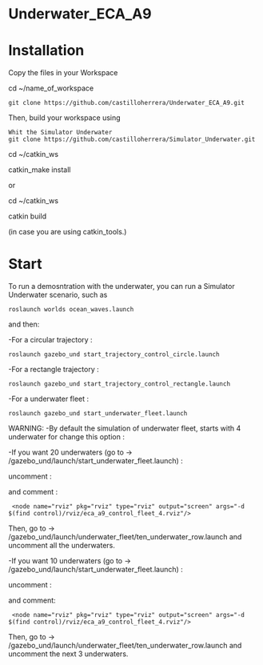 # Underwater_ECA_A9
# Installation 

Copy the files in your Workspace 

cd ~/name_of_workspace

    git clone https://github.com/castilloherrera/Underwater_ECA_A9.git

Then, build your workspace using 

    Whit the Simulator Underwater 
    git clone https://github.com/castilloherrera/Simulator_Underwater.git
     
cd ~/catkin_ws

catkin_make install

or

cd ~/catkin_ws

catkin build

(in case you are using catkin_tools.)


# Start

To run a demosntration with the underwater, you can run a Simulator Underwater scenario, such as

    roslaunch worlds ocean_waves.launch

and then: 

 -For a circular trajectory :
 
    roslaunch gazebo_und start_trajectory_control_circle.launch
    
 -For a rectangle trajectory :

    roslaunch gazebo_und start_trajectory_control_rectangle.launch
    
 -For a underwater fleet :

    roslaunch gazebo_und start_underwater_fleet.launch
  
  WARNING: 
  -By default the simulation of underwater fleet, starts with 4 underwater for change this option :
  
   -If you want 20 underwaters (go to -> /gazebo_und/launch/start_underwater_fleet.launch) :
   
   uncomment :
   
   <!--node name="rviz" pkg="rviz" type="rviz" output="screen" args="-d $(find control)/rviz/eca_a9_control_fleet_20.rviz"/-->
     
   and comment :
   
     <node name="rviz" pkg="rviz" type="rviz" output="screen" args="-d $(find control)/rviz/eca_a9_control_fleet_4.rviz"/>
    
   Then, go to -> /gazebo_und/launch/underwater_fleet/ten_underwater_row.launch and uncomment all the underwaters.
    
     
   -If you want 10 underwaters (go to -> /gazebo_und/launch/start_underwater_fleet.launch) :
   
   uncomment :
   
   <!--node name="rviz" pkg="rviz" type="rviz" output="screen" args="-d $(find control)/rviz/eca_a9_control_fleet_10.rviz"/-->
 
   and comment:
     
     <node name="rviz" pkg="rviz" type="rviz" output="screen" args="-d $(find control)/rviz/eca_a9_control_fleet_4.rviz"/>
     
   Then, go to -> /gazebo_und/launch/underwater_fleet/ten_underwater_row.launch and uncomment the next 3 underwaters.
     
  
  
